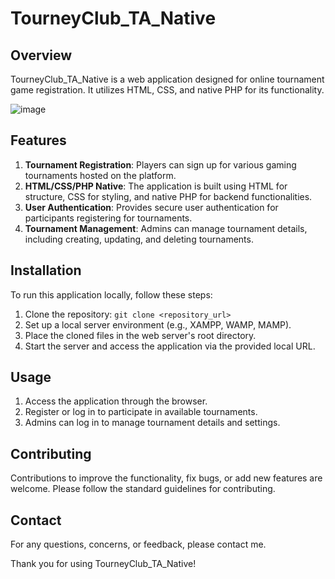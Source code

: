 # TourneyClub_TA_Native

## Overview

TourneyClub_TA_Native is a web application designed for online tournament game registration. It utilizes HTML, CSS, and native PHP for its functionality.

![image](https://github.com/YayakFirmansyah/TourneyClub_TA_Native/assets/93655304/198d48ff-6df0-4977-b056-670650a5e4cf)

## Features

1. **Tournament Registration**: Players can sign up for various gaming tournaments hosted on the platform.
2. **HTML/CSS/PHP Native**: The application is built using HTML for structure, CSS for styling, and native PHP for backend functionalities.
3. **User Authentication**: Provides secure user authentication for participants registering for tournaments.
4. **Tournament Management**: Admins can manage tournament details, including creating, updating, and deleting tournaments.

## Installation

To run this application locally, follow these steps:

1. Clone the repository: `git clone <repository_url>`
2. Set up a local server environment (e.g., XAMPP, WAMP, MAMP).
3. Place the cloned files in the web server's root directory.
4. Start the server and access the application via the provided local URL.

## Usage

1. Access the application through the browser.
2. Register or log in to participate in available tournaments.
3. Admins can log in to manage tournament details and settings.

## Contributing

Contributions to improve the functionality, fix bugs, or add new features are welcome. Please follow the standard guidelines for contributing.

## Contact

For any questions, concerns, or feedback, please contact me.

Thank you for using TourneyClub_TA_Native!
